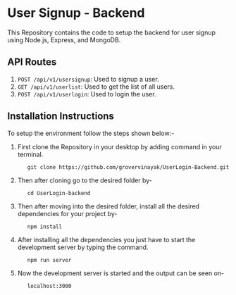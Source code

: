 # User Signup - Backend

This Repository contains the code to setup the backend for user signup using Node.js, Express, and MongoDB.

## API Routes

1. `POST /api/v1/usersignup`: Used to signup a user.
2. `GET /api/v1/userlist`: Used to get the list of all users.
3. `POST /api/v1/userlogin`: Used to login the user.

## Installation Instructions

To setup the environment follow the steps shown below:-

1. First clone the Repository in your desktop by adding command in your terminal.

          git clone https://github.com/grovervinayak/UserLogin-Backend.git

 

2. Then after cloning go to the desired folder by-
           
          cd UserLogin-backend
 


3. Then after moving into the desired folder, install all the desired dependencies for your project by-

          npm install
 

4. After installing all the dependencies you just have to start the development server by typing the command.

          npm run server
 


5. Now the development server is started and the output can be seen on-

          localhost:3000
 

